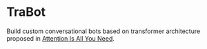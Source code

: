 # TraBot
Build custom conversational bots based on transformer architecture proposed in [Attention Is All You Need](https://arxiv.org/abs/1706.03762).
